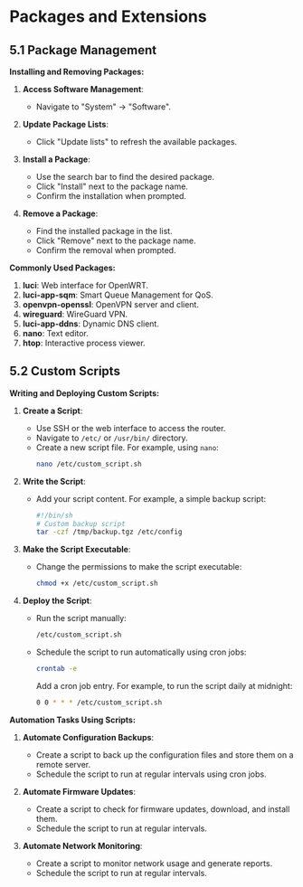 # Packages and Extensions

## 5.1 Package Management

**Installing and Removing Packages:**
1. **Access Software Management**:
   - Navigate to "System" -> "Software".

2. **Update Package Lists**:
   - Click "Update lists" to refresh the available packages.

3. **Install a Package**:
   - Use the search bar to find the desired package.
   - Click "Install" next to the package name.
   - Confirm the installation when prompted.

4. **Remove a Package**:
   - Find the installed package in the list.
   - Click "Remove" next to the package name.
   - Confirm the removal when prompted.

**Commonly Used Packages:**
1. **luci**: Web interface for OpenWRT.
2. **luci-app-sqm**: Smart Queue Management for QoS.
3. **openvpn-openssl**: OpenVPN server and client.
4. **wireguard**: WireGuard VPN.
5. **luci-app-ddns**: Dynamic DNS client.
6. **nano**: Text editor.
7. **htop**: Interactive process viewer.

## 5.2 Custom Scripts

**Writing and Deploying Custom Scripts:**
1. **Create a Script**:
   - Use SSH or the web interface to access the router.
   - Navigate to `/etc/` or `/usr/bin/` directory.
   - Create a new script file. For example, using `nano`:
     ```bash
     nano /etc/custom_script.sh
     ```

2. **Write the Script**:
   - Add your script content. For example, a simple backup script:
     ```bash
     #!/bin/sh
     # Custom backup script
     tar -czf /tmp/backup.tgz /etc/config
     ```

3. **Make the Script Executable**:
   - Change the permissions to make the script executable:
     ```bash
     chmod +x /etc/custom_script.sh
     ```

4. **Deploy the Script**:
   - Run the script manually:
     ```bash
     /etc/custom_script.sh
     ```
   - Schedule the script to run automatically using cron jobs:
     ```bash
     crontab -e
     ```
     Add a cron job entry. For example, to run the script daily at midnight:
     ```bash
     0 0 * * * /etc/custom_script.sh
     ```

**Automation Tasks Using Scripts:**
1. **Automate Configuration Backups**:
   - Create a script to back up the configuration files and store them on a remote server.
   - Schedule the script to run at regular intervals using cron jobs.

2. **Automate Firmware Updates**:
   - Create a script to check for firmware updates, download, and install them.
   - Schedule the script to run at regular intervals.

3. **Automate Network Monitoring**:
   - Create a script to monitor network usage and generate reports.
   - Schedule the script to run at regular intervals.

